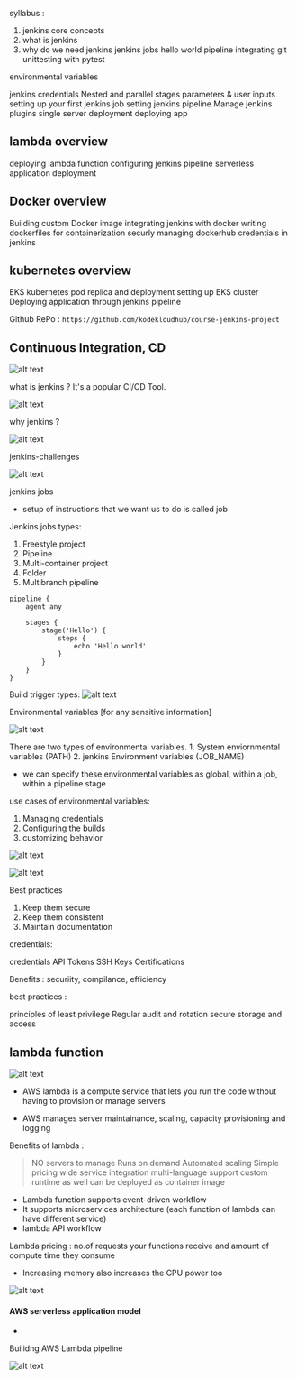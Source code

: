 syllabus :

1. jenkins core concepts
2. what is jenkins 
3. why do we need jenkins
 jenkins jobs
 hello world pipeline
 integrating git
 unittesting with pytest

 environmental variables

 jenkins credentials
 Nested and parallel stages
 parameters & user inputs 
 setting up your first jenkins job
 setting jenkins pipeline
 Manage jenkins plugins
 single server deployment
 deploying app

 ## lambda overview
 deploying lambda function
 configuring jenkins pipeline
 serverless application deployment

 ## Docker overview
 Building custom Docker image
 integrating jenkins with docker
 writing dockerfiles for containerization
securly managing dockerhub credentials in jenkins

## kubernetes overview
EKS
kubernetes pod
replica and deployment
setting up EKS cluster
Deploying application through jenkins pipeline


Github RePo : `https://github.com/kodekloudhub/course-jenkins-project`

## Continuous Integration, CD

![alt text](image-1.png)

what is jenkins ? It's a popular CI/CD Tool.

![alt text](image-2.png)

why jenkins ?

![alt text](image-3.png)

jenkins-challenges

![alt text](image-4.png)

jenkins jobs
- setup of instructions that we want us to do is called job

Jenkins jobs types:

1. Freestyle project
2. Pipeline
3. Multi-container project
4. Folder
5. Multibranch pipeline

```jenkinsfile
pipeline {
    agent any

    stages {
        stage('Hello') {
            steps {
                echo 'Hello world'
            }
        }
    }
}

```

Build trigger types:
![alt text](image-5.png)

Environmental variables [for any sensitive information]

![alt text](image-6.png)

There are two types of environmental variables. 1. System enviornmental variables (PATH) 2. jenkins Environment variables (JOB_NAME)

- we can specify these environmental variables as global, within a job, within a pipeline stage

use cases of environmental variables:
1. Managing credentials
2. Configuring the builds
3. customizing behavior

![alt text](image-7.png)


![alt text](image-8.png)


Best practices

1. Keep them secure
2. Keep them consistent
3. Maintain documentation

credentials:

credentials
API Tokens
SSH Keys
Certifications

Benefits : securiity, compilance, efficiency

best practices :

principles of least privilege
Regular audit and rotation
secure storage and access


## lambda function
![alt text](image-9.png)

- AWS lambda is a compute service that lets you run the code without having to provision or manage servers

- AWS manages server maintainance, scaling, capacity provisioning and logging

Benefits of lambda :
> NO servers to manage
> Runs on demand
> Automated scaling
> Simple pricing
> wide service integration
> multi-language support
> custom runtime as well
> can be deployed as container image

- Lambda function supports event-driven workflow
- It supports microservices architecture (each function of lambda can have different service)
- lambda API workflow

Lambda pricing : no.of requests your functions receive and amount of compute time they consume
- Increasing memory also increases the CPU power too

![alt text](image-10.png)

#### AWS serverless application model
- 

Builidng AWS Lambda pipeline

![alt text](image-11.png)





